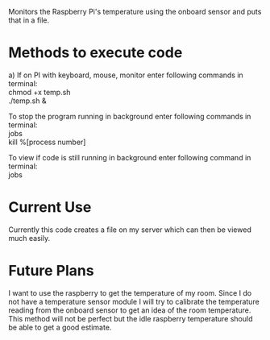 Monitors the Raspberry Pi's temperature using the onboard sensor and puts that in a file.

Methods to execute code
=================================
a) If on PI with keyboard, mouse, monitor enter following commands in terminal: <br />
chmod +x temp.sh <br />
./temp.sh &

To stop the program running in background enter following commands in terminal: <br />
jobs <br />
kill %[process number]

To view if code is still running in background enter following command in terminal: <br />
jobs <br />
   
Current Use
=================================
Currently this code creates a file on my server which can then be viewed much easily.
   
Future Plans
=================================
I want to use the raspberry to get the temperature of my room. Since I do not have a temperature sensor module I will try to calibrate the temperature reading from the onboard sensor to get an idea of the room temperature. This method will not be perfect but the idle raspberry temperature should be able to get a good estimate.
